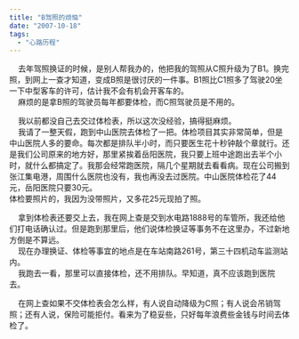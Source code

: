 ```yaml
---
title: "B驾照的烦恼"
date: "2007-10-18"
tags: 
  - "心路历程"
---
```


    去年驾照换证的时候，是别人帮我办的，他把我的驾照从C照升级为了B1。换完照，到网上一查才知道，变成B照是很讨厌的一件事。B1照比C1照多了驾驶20坐一下中型客车的许可，估计我不会有机会开客车的。  
    麻烦的是拿B照的驾驶员每年都要体检，而C照驾驶员是不用的。

    我以前都没自己去交过体检表，所以这次没经验，搞得挺麻烦。  
    我请了一整天假，跑到中山医院去体检了一把。体检项目其实非常简单，但是中山医院人多的要命。每次都是排队半小时，而只要医生花十秒钟敲个章就行。还是我们公司原来的地方好，那里紧挨着岳阳医院，我只要上班中途跑出去半个小时，就什么都搞定了。我那会经常跑医院，隔几个星期就去看看病。现在公司搬到张江集电港，周围什么医院也没有，我也再没去过医院。中山医院体检花了44元，岳阳医院只要30元。  
体检要照片的，我因为没带照片，又多花25元现拍了照。  
  
    拿到体检表还要交上去，我在网上查是交到水电路1888号的车管所，我还给他们打电话确认过。但是跑到那里后，他们说体检换证等事务不在这里办，不过新地方倒是不算远。  
    现在办理换证、体检等事宜的地点是在车站南路261号，第三十四机动车监测站内。  
    我跑去一看，那里可以直接体检，还不用排队。早知道，真不应该跑到医院去。

    在网上查如果不交体检表会怎么样，有人说自动降级为C照；有人说会吊销驾照；还有人说，保险可能拒付。看来为了稳妥些，只好每年浪费些金钱与时间去体检了。  

